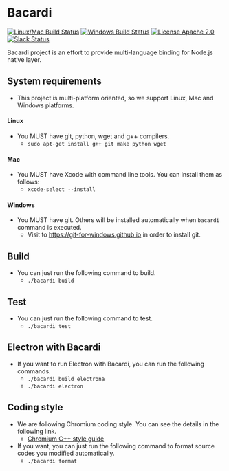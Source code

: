 Bacardi
=======

[![Linux/Mac Build Status](https://travis-ci.org/lunchclass/bacardi.svg?branch=master)](https://travis-ci.org/lunchclass/bacardi)
[![Windows Build Status](https://ci.appveyor.com/api/projects/status/vk8qn0pilfg39x0a/branch/master?svg=true)](https://ci.appveyor.com/project/romandev/bacardi/branch/master)
[![License Apache 2.0](https://img.shields.io/badge/License-Apache%202.0-yellowgreen.svg)](https://opensource.org/licenses/Apache-2.0)
[![Slack Status](https://img.shields.io/badge/slack-online-green.svg)](https://bit.ly/lunchclass_slack)

Bacardi project is an effort to provide multi-language binding for Node.js
native layer.

## System requirements
- This project is multi-platform oriented, so we support Linux, Mac and Windows platforms.

#### Linux
- You MUST have git, python, wget and g++ compilers.
  - ```sudo apt-get install g++ git make python wget```
#### Mac
- You MUST have Xcode with command line tools. You can install them as follows:
  - ```xcode-select --install```
#### Windows
- You MUST have git. Others will be installed automatically when ```bacardi``` command is executed.
  - Visit to https://git-for-windows.github.io in order to install git.

## Build
- You can just run the following command to build.
  - ```./bacardi build```

## Test
- You can just run the following command to test.
  - ```./bacardi test```

## Electron with Bacardi
- If you want to run Electron with Bacardi, you can run the following commands.
  - ```./bacardi build_electrona```
  - ```./bacardi electron```

## Coding style
- We are following Chromium coding style. You can see the details in the following link.
  - [Chromium C++ style guide](https://chromium.googlesource.com/chromium/src/+/master/styleguide/c++/c++.md)
- If you want, you can just run the following command to format source codes you modified automatically.
  - ```./bacardi format```

